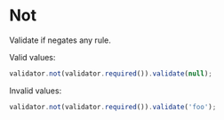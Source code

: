 # Not

Validate if negates any rule.

Valid values:

```js
validator.not(validator.required()).validate(null);
```

Invalid values:

```js
validator.not(validator.required()).validate('foo');
```
